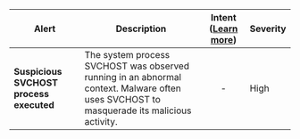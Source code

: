 |Alert|Description|Intent ([Learn more](#intentions))|Severity|
|----|----|:----:|--|
|**Suspicious SVCHOST process executed**|The system process SVCHOST was observed running in an abnormal context. Malware often uses SVCHOST to masquerade its malicious activity.|-|High|


